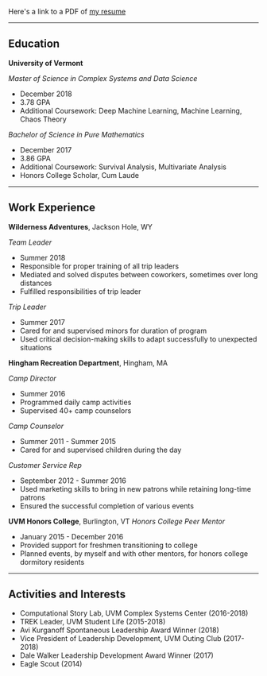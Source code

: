 Here's a link to a PDF of [my resume](/docs/resume_12232018.pdf)

___

## Education

**University of Vermont**

_Master of Science in Complex Systems and Data Science_
+ December 2018
+ 3.78 GPA
+ Additional Coursework: Deep Machine Learning, Machine Learning, Chaos Theory

_Bachelor of Science in Pure Mathematics_
+ December 2017
+ 3.86 GPA
+ Additional Coursework: Survival Analysis, Multivariate Analysis
+ Honors College Scholar, Cum Laude

___

## Work Experience
**Wilderness Adventures**, Jackson Hole, WY

_Team Leader_
+ Summer 2018
+ Responsible for proper training of all trip leaders
+ Mediated and solved disputes between coworkers, sometimes over long distances
+ Fulfilled responsibilities of trip leader

_Trip Leader_
+ Summer 2017
+ Cared for and supervised minors for duration of program
+ Used critical decision-making skills to adapt successfully to unexpected
situations

**Hingham Recreation Department**, Hingham, MA

_Camp Director_
+ Summer 2016
+ Programmed daily camp activities
+ Supervised 40+ camp counselors

_Camp Counselor_
+ Summer 2011 - Summer 2015
+ Cared for and supervised children during the day

_Customer Service Rep_
+ September 2012 - Summer 2016
+ Used marketing skills to bring in new patrons while retaining long-time patrons
+ Ensured the successful completion of various events

**UVM Honors College**, Burlington, VT
_Honors College Peer Mentor_
+ January 2015 - December 2016
+ Provided support for freshmen transitioning to college
+ Planned events, by myself and with other mentors, for honors college dormitory
residents

___

## Activities and Interests
+ Computational Story Lab, UVM Complex Systems Center (2016-2018)
+ TREK Leader, UVM Student Life (2015-2018)
+ Avi Kurganoff Spontaneous Leadership Award Winner (2018)
+ Vice President of Leadership Development, UVM Outing Club (2017-2018)
+ Dale Walker Leadership Development Award Winner (2017)
+ Eagle Scout (2014)
